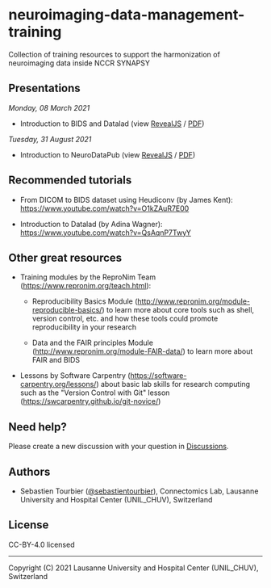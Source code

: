# neuroimaging-data-management-training

Collection of training resources to support the harmonization of neuroimaging data inside NCCR SYNAPSY


## Presentations

*Monday, 08 March 2021*

* Introduction to BIDS and Datalad
  (view [RevealJS](https://sebastientourbier.github.io/synapsy-training-03-2021/) /
  [PDF](https://github.com/sebastientourbier/synapsy-training-03-2021/raw/main/synapsy-training-03-2021.pdf))

*Tuesday, 31 August 2021*

* Introduction to NeuroDataPub
  (view [RevealJS](TBC) /
  [PDF](TBC))
 
## Recommended tutorials

* From DICOM to BIDS dataset using Heudiconv (by James Kent): https://www.youtube.com/watch?v=O1kZAuR7E00

* Introduction to Datalad (by Adina Wagner): https://www.youtube.com/watch?v=QsAqnP7TwyY


## Other great resources

* Training modules by the ReproNim Team (https://www.repronim.org/teach.html):

  * Reproducibility Basics Module (http://www.repronim.org/module-reproducible-basics/)
    to learn more about core tools such as shell, version control, etc. and
    how these tools could promote reproducibility in your research

  * Data and the FAIR principles Module (http://www.repronim.org/module-FAIR-data/)
    to learn more about FAIR and BIDS
    
* Lessons by Software Carpentry (https://software-carpentry.org/lessons/) about basic lab skills
for research computing such as the "Version Control with Git" lesson (https://swcarpentry.github.io/git-novice/)
    

## Need help?

Please create a new discussion with your question in [Discussions](https://github.com/NCCR-SYNAPSY/neuroimaging-data-management-training/discussions).


## Authors

* Sebastien Tourbier ([@sebastientourbier](https://github.com/sebastientourbier)), Connectomics Lab, Lausanne University and Hospital Center (UNIL_CHUV), Switzerland


## License

CC-BY-4.0 licensed

--------------------
Copyright (C) 2021 Lausanne University and Hospital Center (UNIL_CHUV), Switzerland
